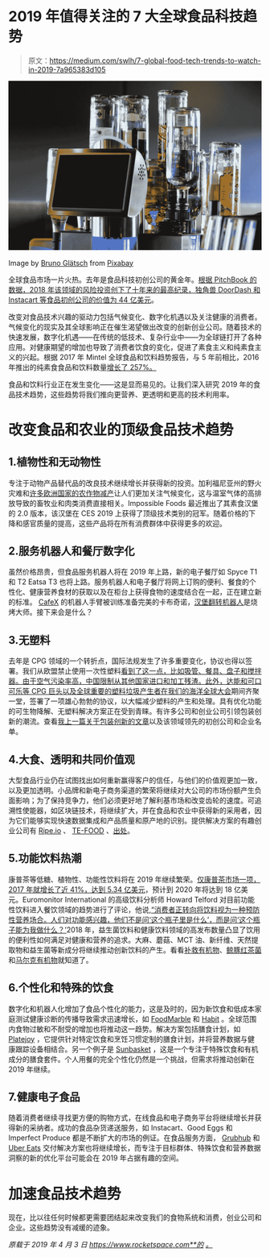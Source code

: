 # 2019 年值得关注的 7 大全球食品科技趋势

> 原文：<https://medium.com/swlh/7-global-food-tech-trends-to-watch-in-2019-7a965383d105>

![](img/a7b666f3d416af12668301da0b87b3c4.png)

Image by [Bruno Glätsch](https://pixabay.com/users/Bru-nO-1161770/?utm_source=link-attribution&utm_medium=referral&utm_campaign=image&utm_content=3489366) from [Pixabay](https://pixabay.com/?utm_source=link-attribution&utm_medium=referral&utm_campaign=image&utm_content=3489366)

全球食品市场一片火热。去年是食品科技初创公司的黄金年。[根据 PitchBook 的数据，2018 年该领域的风险投资创下了十年来的最高纪录，独角兽 DoorDash 和 Instacart 等食品初创公司的价值为 44 亿美元](https://pitchbook.com/news/articles/recipe-for-growth-vcs-are-more-interested-in-food-tech-than-ever)。

改变对食品技术兴趣的驱动力包括气候变化、数字化机遇以及关注健康的消费者。气候变化的现实及其全球影响正在催生渴望做出改变的创新创业公司。随着技术的快速发展，数字化机遇——在传统的低技术、复杂行业中——为全球链打开了各种应用。对健康期望的增加也导致了消费者饮食的变化，促进了素食主义和纯素食主义的兴起。根据 2017 年 Mintel 全球食品和饮料趋势报告，与 5 年前相比，2016 年推出的纯素食食品和饮料数量[增长了 257%。](https://www.cnbc.com/2016/12/30/trends-for-2017-show-wellness-and-foods-link-to-grow.html)

食品和饮料行业正在发生变化——这是显而易见的。让我们深入研究 2019 年的食品技术趋势，这些趋势将我们推向更营养、更透明和更高的技术利用率。

# 改变食品和农业的顶级食品技术趋势

## 1.植物性和无动物性

专注于动物产品替代品的改良技术继续增长并获得新的投资。加利福尼亚州的野火灾难和[许多欧洲国家的农作物减产](https://climate.nasa.gov/news/2806/prolonged-hot-dry-conditions-affect-european-crop-prices/)让人们更加关注气候变化，这与温室气体的高排放导致的畜牧业和肉类消费直接相关。Impossible Foods 最近推出了其素食汉堡的 2.0 版本，该汉堡在 CES 2019 上获得了顶级技术类别的冠军。随着价格的下降和感官质量的提高，这些产品将在所有消费群体中获得更多的欢迎。

## 2.服务机器人和餐厅数字化

虽然价格昂贵，但食品服务机器人将在 2019 年上路，新的电子餐厅如 Spyce T1 和 T2 Eatsa T3 也将上路。服务机器人和电子餐厅将网上订购的便利、餐食的个性化、健康营养食材的获取以及在柜台上获得食物的速度结合在一起，正在建立新的标准。 [CafeX](https://cafexapp.com/) 的机器人手臂被训练准备完美的卡布奇诺，[汉堡翻转机器人](https://caliburger.com/)是烧烤大师。接下来会是什么？

## 3.无塑料

去年是 CPG 领域的一个转折点，国际法规发生了许多重要变化，协议也得以签署。我们从欧盟禁止使用一次性塑料[看到了这一点，比如吸管、餐具、盘子和搅拌器。由于空气污染率高，中国限制从其他国家进口和加工残渣。此外，达能和可口可乐等 CPG 巨头以及全球重要的塑料垃圾产生者在](https://www.nytimes.com/2018/10/25/world/europe/european-parliament-plastic-ban.html)[我们的海洋全球大会](https://ourocean2018.org/)期间齐聚一堂，签署了一项雄心勃勃的协议，以大幅减少塑料的产生和处理。具有优化功能的可生物降解、无塑料解决方案正在受到青睐。有许多公司和创业公司引领包装创新的潮流。查看[我上一篇关于包装创新的文章](https://www.rocketspace.com/corporate-innovation/topic/packaging-innovation)以及该领域领先的初创公司和企业名单。

## 4.大食、透明和共同价值观

大型食品行业仍在试图找出如何重新赢得客户的信任，与他们的价值观更加一致，以及更加透明。小品牌和新电子商务渠道的繁荣将继续对大公司的市场份额产生负面影响；为了保持竞争力，他们必须更好地了解利基市场和改变齿轮的速度。可追溯性使能器，如区块链技术，将继续扩大，并在食品和农业中获得新的采用者，因为它们能够实现快速数据集成和产品质量和原产地的识别。提供解决方案的有趣创业公司有 [Ripe.io](http://www.ripe.io/) 、 [TE-FOOD](https://tefoodint.com/) 、[出处](https://www.provenance.org/)。

## 5.功能饮料热潮

康普茶等低糖、植物性、功能性饮料将在 2019 年继续繁荣。[仅康普茶市场一项，2017 年就增长了近 41%，达到 5.34 亿美元](https://www.bevindustry.com/articles/90063-kombucha-market-up-41-percent?v=preview)，预计到 2020 年将达到 18 亿美元。Euromonitor International 的高级饮料分析师 Howard Telford 对目前功能性饮料进入餐饮领域的趋势进行了评论，他说,[“消费者正转向将饮料视为一种预防性营养场合。人们对功能感兴趣，他们不是问‘这个瓶子里是什么’，而是问‘这个瓶子能为我做什么？’](https://www.fooddive.com/news/why-kombucha-sales-are-up-41/438398/)2018 年，益生菌饮料和健康饮料领域的高发布数量凸显了饮用的便利性如何满足对健康和营养的追求。大麻、蘑菇、MCT 油、新纤维、天然提取物和益生菌等新成分将继续推动创新饮料的产生。看看[补救有机物](https://www.remedyorganics.com/)、[鲸豚红茶菌](https://whalebirdkombucha.com/)和[马尔克有机物](http://malkorganics.com/)就知道了。

## 6.个性化和特殊的饮食

数字化和机器人化增加了食品个性化的能力，这是及时的，因为新饮食和低成本家庭测试健康诊断的传播导致需求迅速增长，如 [FoodMarble](https://foodmarble.com/) 和 [Habit](https://habit.com/) 。全球范围内食物过敏和不耐受的增加也将推动这一趋势。解决方案包括膳食计划，如 [Platejoy](https://www.platejoy.com/) ，它提供针对特定饮食和烹饪习惯定制的膳食计划，并将营养数据与健康跟踪设备相结合。另一个例子是 [Sunbasket](https://sunbasket.com/) ，这是一个专注于特殊饮食和有机成分的膳食套件。个人用餐的完全个性化仍然是一个挑战，但需求将推动创新在 2019 年继续。

## 7.健康电子食品

随着消费者继续寻找更方便的购物方式，在线食品和电子商务平台将继续增长并获得新的采纳者。成功的食品杂货递送服务，如 Instacart、Good Eggs 和 Imperfect Produce 都是不断扩大的市场的例证。在食品服务方面， [Grubhub](https://www.grubhub.com/) 和 [Uber Eats](https://www.ubereats.com/) 交付解决方案也将继续增长，而专注于目标群体、特殊饮食和营养数据洞察的新的优化平台可能会在 2019 年占据有趣的空间。

# 加速食品技术趋势

现在，比以往任何时候都更需要团结起来改变我们的食物系统和消费，创业公司和企业。这些趋势没有减缓的迹象。

*原载于 2019 年 4 月 3 日 https://www.rocketspace.com**的* [*。*](https://www.rocketspace.com/corporate-innovation/7-global-food-tech-trends-to-watch-in-2019)